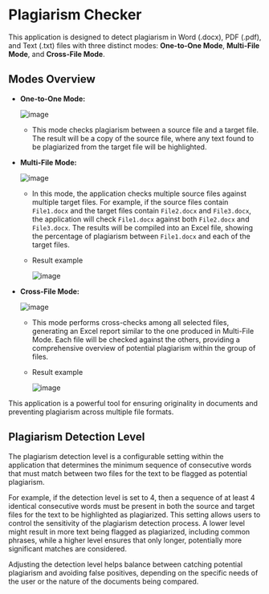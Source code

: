 # Plagiarism Checker

This application is designed to detect plagiarism in Word (.docx), PDF (.pdf), and Text (.txt) files with three distinct modes: **One-to-One Mode**, **Multi-File Mode**, and **Cross-File Mode**.

## Modes Overview

- **One-to-One Mode:**

  ![image](https://github.com/user-attachments/assets/0cc1547d-5c3d-44d3-adbd-e4ad7961e79a)
  - This mode checks plagiarism between a source file and a target file. The result will be a copy of the source file, where any text found to be plagiarized from the target file will be highlighted.

- **Multi-File Mode:**

  ![image](https://github.com/user-attachments/assets/1ff5b0a3-64ca-478d-bab8-a7d5dd9786a0)
  - In this mode, the application checks multiple source files against multiple target files. For example, if the source files contain `File1.docx` and the target files contain `File2.docx` and `File3.docx`, the application will check `File1.docx` against both `File2.docx` and `File3.docx`. The results will be compiled into an Excel file, showing the percentage of plagiarism between `File1.docx` and each of the target files.
  - Result example

    ![image](https://github.com/user-attachments/assets/2c06bfba-452d-4a74-afd5-58b0d58b0613)

- **Cross-File Mode:**

  ![image](https://github.com/user-attachments/assets/7027f302-4b48-4935-980f-de3a1ced5cce)
  - This mode performs cross-checks among all selected files, generating an Excel report similar to the one produced in Multi-File Mode. Each file will be checked against the others, providing a comprehensive overview of potential plagiarism within the group of files.
  - Result example

    ![image](https://github.com/user-attachments/assets/5077d8c9-81e6-43dd-8146-8ac3db2bedb7)

This application is a powerful tool for ensuring originality in documents and preventing plagiarism across multiple file formats.

## Plagiarism Detection Level

The plagiarism detection level is a configurable setting within the application that determines the minimum sequence of consecutive words that must match between two files for the text to be flagged as potential plagiarism. 

For example, if the detection level is set to 4, then a sequence of at least 4 identical consecutive words must be present in both the source and target files for the text to be highlighted as plagiarized. This setting allows users to control the sensitivity of the plagiarism detection process. A lower level might result in more text being flagged as plagiarized, including common phrases, while a higher level ensures that only longer, potentially more significant matches are considered.

Adjusting the detection level helps balance between catching potential plagiarism and avoiding false positives, depending on the specific needs of the user or the nature of the documents being compared.

